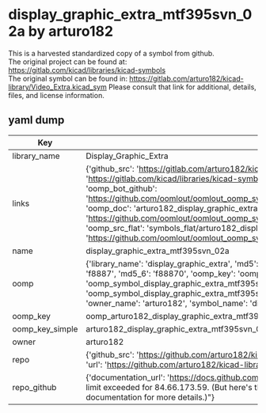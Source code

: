 # display_graphic_extra_mtf395svn_02a by arturo182  
This is a harvested standardized copy of a symbol from github.  
The original project can be found at:  
https://gitlab.com/kicad/libraries/kicad-symbols  
The original symbol can be found in:
https://gitlab.com/arturo182/kicad-library/Video_Extra.kicad_sym
Please consult that link for additional, details, files, and license information.  
## yaml dump  
| Key | Value |  
| --- | --- |  
| library_name | Display_Graphic_Extra |  
| links | {'github_src': 'https://gitlab.com/arturo182/kicad-library/Video_Extra.kicad_sym', 'github_src_repo': 'https://gitlab.com/kicad/libraries/kicad-symbols', 'oomp_bot': 'arturo182_display_graphic_extra_mtf395svn_02a/working', 'oomp_bot_github': 'https://github.com/oomlout/oomlout_oomp_symbol_bot/tree/main/arturo182_display_graphic_extra_mtf395svn_02a/working', 'oomp_doc': 'arturo182_display_graphic_extra_mtf395svn_02a/working', 'oomp_doc_github': 'https://github.com/oomlout/oomlout_oomp_symbol_doc/tree/main/arturo182_display_graphic_extra_mtf395svn_02a/working', 'oomp_src_flat': 'symbols_flat/arturo182_display_graphic_extra_mtf395svn_02a/working', 'oomp_src_flat_github': 'https://github.com/oomlout/oomlout_oomp_symbol_src/tree/main/arturo182_display_graphic_extra_mtf395svn_02a/working'} |  
| name | display_graphic_extra_mtf395svn_02a |  
| oomp | {'library_name': 'display_graphic_extra', 'md5': 'f888704c1e25def470139c48182a40f6', 'md5_10': 'f888704c1e', 'md5_5': 'f8887', 'md5_6': 'f88870', 'oomp_key': 'oomp_display_graphic_extra_mtf395svn_02a', 'oomp_key_extra': 'oomp_symbol_display_graphic_extra_mtf395svn_02a', 'oomp_key_full': 'oomp_symbol_display_graphic_extra_mtf395svn_02a_f88870', 'oomp_key_simple': 'display_graphic_extra_mtf395svn_02a', 'owner_name': 'arturo182', 'symbol_name': 'display_graphic_extra_mtf395svn_02a'} |  
| oomp_key | oomp_arturo182_display_graphic_extra_mtf395svn_02a |  
| oomp_key_simple | arturo182_display_graphic_extra_mtf395svn_02a |  
| owner | arturo182 |  
| repo | {'github_src': 'https://github.com/arturo182/kicad-library/Video_Extra.kicad_sym', 'name': 'kicad-library', 'owner': 'arturo182', 'url': 'https://github.com/arturo182/kicad-library'} |  
| repo_github | {'documentation_url': 'https://docs.github.com/rest/overview/resources-in-the-rest-api#rate-limiting', 'message': "API rate limit exceeded for 84.66.173.59. (But here's the good news: Authenticated requests get a higher rate limit. Check out the documentation for more details.)"} |  

